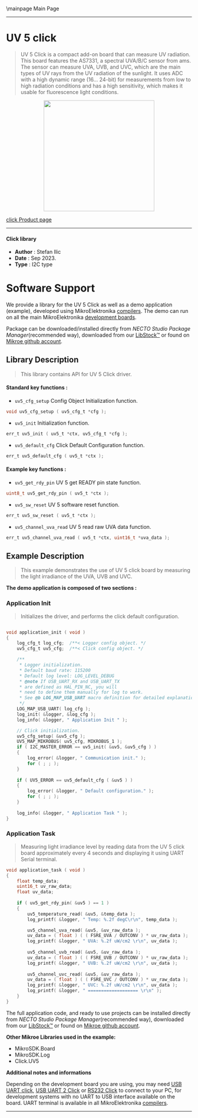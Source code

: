 \mainpage Main Page

---
# UV 5 click

> UV 5 Click is a compact add-on board that can measure UV radiation. This board features the AS7331, a spectral UVA/B/C sensor from ams. The sensor can measure UVA, UVB, and UVC, which are the main types of UV rays from the UV radiation of the sunlight. It uses ADC with a high dynamic range (16… 24-bit) for measurements from low to high radiation conditions and has a high sensitivity, which makes it usable for fluorescence light conditions.

<p align="center">
  <img src="https://download.mikroe.com/images/click_for_ide/uv5_click.png" height=300px>
</p>

[click Product page](https://www.mikroe.com/uv-5-click)

---


#### Click library

- **Author**        : Stefan Ilic
- **Date**          : Sep 2023.
- **Type**          : I2C type


# Software Support

We provide a library for the UV 5 Click
as well as a demo application (example), developed using MikroElektronika
[compilers](https://www.mikroe.com/necto-studio).
The demo can run on all the main MikroElektronika [development boards](https://www.mikroe.com/development-boards).

Package can be downloaded/installed directly from *NECTO Studio Package Manager*(recommended way), downloaded from our [LibStock&trade;](https://libstock.mikroe.com) or found on [Mikroe github account](https://github.com/MikroElektronika/mikrosdk_click_v2/tree/master/clicks).

## Library Description

> This library contains API for UV 5 Click driver.

#### Standard key functions :

- `uv5_cfg_setup` Config Object Initialization function.
```c
void uv5_cfg_setup ( uv5_cfg_t *cfg );
```

- `uv5_init` Initialization function.
```c
err_t uv5_init ( uv5_t *ctx, uv5_cfg_t *cfg );
```

- `uv5_default_cfg` Click Default Configuration function.
```c
err_t uv5_default_cfg ( uv5_t *ctx );
```

#### Example key functions :

- `uv5_get_rdy_pin` UV 5 get READY pin state function.
```c
uint8_t uv5_get_rdy_pin ( uv5_t *ctx );
```

- `uv5_sw_reset` UV 5 software reset function.
```c
err_t uv5_sw_reset ( uv5_t *ctx );
```

- `uv5_channel_uva_read` UV 5 read raw UVA data function.
```c
err_t uv5_channel_uva_read ( uv5_t *ctx, uint16_t *uva_data );
```

## Example Description

> This example demonstrates the use of UV 5 click board by measuring 
  the light irradiance of the UVA, UVB and UVC.

**The demo application is composed of two sections :**

### Application Init

> Initializes the driver, and performs the click default configuration.

```c

void application_init ( void ) 
{
    log_cfg_t log_cfg;  /**< Logger config object. */
    uv5_cfg_t uv5_cfg;  /**< Click config object. */

    /** 
     * Logger initialization.
     * Default baud rate: 115200
     * Default log level: LOG_LEVEL_DEBUG
     * @note If USB_UART_RX and USB_UART_TX 
     * are defined as HAL_PIN_NC, you will 
     * need to define them manually for log to work. 
     * See @b LOG_MAP_USB_UART macro definition for detailed explanation.
     */
    LOG_MAP_USB_UART( log_cfg );
    log_init( &logger, &log_cfg );
    log_info( &logger, " Application Init " );

    // Click initialization.
    uv5_cfg_setup( &uv5_cfg );
    UV5_MAP_MIKROBUS( uv5_cfg, MIKROBUS_1 );
    if ( I2C_MASTER_ERROR == uv5_init( &uv5, &uv5_cfg ) ) 
    {
        log_error( &logger, " Communication init." );
        for ( ; ; );
    }
    
    if ( UV5_ERROR == uv5_default_cfg ( &uv5 ) )
    {
        log_error( &logger, " Default configuration." );
        for ( ; ; );
    }
    
    log_info( &logger, " Application Task " );
}

```

### Application Task

> Measuring light irradiance level by reading data from the UV 5 click board 
  approximately every 4 seconds and displaying it using UART Serial terminal.

```c
void application_task ( void ) 
{
    float temp_data; 
    uint16_t uv_raw_data; 
    float uv_data; 
    
    if ( uv5_get_rdy_pin( &uv5 ) == 1 )
    {
        uv5_temperature_read( &uv5, &temp_data );
        log_printf( &logger, " Temp: %.2f degC\r\n", temp_data );

        uv5_channel_uva_read( &uv5, &uv_raw_data );
        uv_data = ( float ) ( ( FSRE_UVA / OUTCONV ) * uv_raw_data );
        log_printf( &logger, " UVA: %.2f uW/cm2 \r\n", uv_data );
        
        uv5_channel_uvb_read( &uv5, &uv_raw_data );
        uv_data = ( float ) ( ( FSRE_UVB / OUTCONV ) * uv_raw_data );
        log_printf( &logger, " UVB: %.2f uW/cm2 \r\n", uv_data );
        
        uv5_channel_uvc_read( &uv5, &uv_raw_data );
        uv_data = ( float ) ( ( FSRE_UVC / OUTCONV ) * uv_raw_data );
        log_printf( &logger, " UVC: %.2f uW/cm2 \r\n", uv_data );
        log_printf( &logger, " =================== \r\n" );
    }
}
```

The full application code, and ready to use projects can be installed directly from *NECTO Studio Package Manager*(recommended way), downloaded from our [LibStock&trade;](https://libstock.mikroe.com) or found on [Mikroe github account](https://github.com/MikroElektronika/mikrosdk_click_v2/tree/master/clicks).

**Other Mikroe Libraries used in the example:**

- MikroSDK.Board
- MikroSDK.Log
- Click.UV5

**Additional notes and informations**

Depending on the development board you are using, you may need
[USB UART click](https://www.mikroe.com/usb-uart-click),
[USB UART 2 Click](https://www.mikroe.com/usb-uart-2-click) or
[RS232 Click](https://www.mikroe.com/rs232-click) to connect to your PC, for
development systems with no UART to USB interface available on the board. UART
terminal is available in all MikroElektronika
[compilers](https://shop.mikroe.com/compilers).

---
